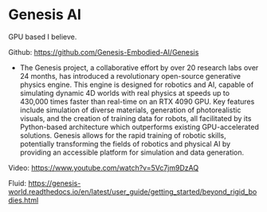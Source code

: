 # Genesis AI

GPU based I believe.

Github: https://github.com/Genesis-Embodied-AI/Genesis
- The Genesis project, a collaborative effort by over 20 research labs over 24 months, has introduced a revolutionary open-source generative physics engine. This engine is designed for robotics and AI, capable of simulating dynamic 4D worlds with real physics at speeds up to 430,000 times faster than real-time on an RTX 4090 GPU. Key features include simulation of diverse materials, generation of photorealistic visuals, and the creation of training data for robots, all facilitated by its Python-based architecture which outperforms existing GPU-accelerated solutions. Genesis allows for the rapid training of robotic skills, potentially transforming the fields of robotics and physical AI by providing an accessible platform for simulation and data generation.

Video: https://www.youtube.com/watch?v=5Vc7jm9DzAQ

Fluid: https://genesis-world.readthedocs.io/en/latest/user_guide/getting_started/beyond_rigid_bodies.html